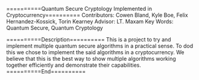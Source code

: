 ==========Quantum Secure Cryptology Implemented in Cryptocurrency==========
Contributors: Cowen Bland, Kyle Boe, Felix Hernandez-Kossick, Torin Kearney
Advisor: LT. Maxam
Key Words: Quantum Secure, Quantum Cryptology

==========Description==========
This is a project to try and implement multiple quantum secure algorithms in a practical sense. To dod this we chose to implement the said
algorithms in a cryptocurrency. We believe that this is the best way to show multiple algorithms working together efficiently and demonstrate
their capabilities.
==========End==========
